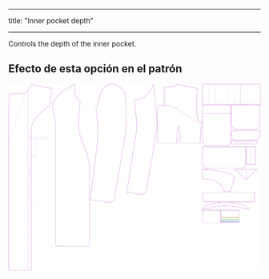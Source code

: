 - - -
title: "Inner pocket depth"
- - -

Controls the depth of the inner pocket.

## Efecto de esta opción en el patrón

![This image shows the effect of this option by superimposing several variants that have a different value for this option](carlita_innerpocketdepth_sample.svg "Effect of this option on the pattern")
